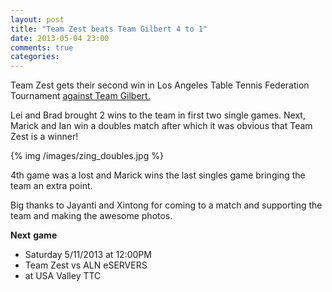 ```yaml
---
layout: post
title: "Team Zest beats Team Gilbert 4 to 1"
date: 2013-05-04 23:00
comments: true
categories: 
---
```

Team Zest gets their second win in Los Angeles Table Tennis Federation Tournament [against Team Gilbert.](http://www.lattf.org/2013/05/05/team-zest-vs-team-gilbert-on-05042013/)

Lei and Brad brought 2 wins to the team in first two single
games. Next, Marick and Ian win a doubles match after which it
was obvious that Team Zest is a winner! 

{% img /images/zing_doubles.jpg %}

4th game was a lost and Marick wins the last singles game bringing the team an extra point.

Big thanks to Jayanti and Xintong for coming to a match and supporting the team and making the awesome photos.

**Next** **game**

 - Saturday 5/11/2013 at 12:00PM
 - Team Zest vs ALN eSERVERS
 - at USA Valley TTC
